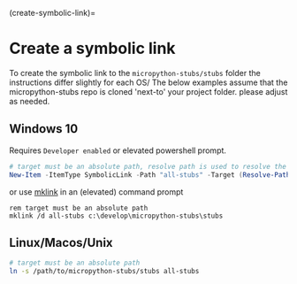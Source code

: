(create-symbolic-link)=
# Create a symbolic link
To create the symbolic link to the `micropython-stubs/stubs` folder the instructions differ slightly for each OS/
The below examples assume that the micropython-stubs repo is cloned 'next-to' your project folder.
please adjust as needed.

## Windows 10 
Requires `Developer enabled` or elevated powershell prompt.

``` powershell
# target must be an absolute path, resolve path is used to resolve the relative path to absolute
New-Item -ItemType SymbolicLink -Path "all-stubs" -Target (Resolve-Path -Path ../micropython-stubs/stubs)
```
or use [mklink](https://docs.microsoft.com/en-us/windows-server/administration/windows-commands/mklink) in an (elevated) command prompt
```
rem target must be an absolute path
mklink /d all-stubs c:\develop\micropython-stubs\stubs
```

## Linux/Macos/Unix

``` sh
# target must be an absolute path
ln -s /path/to/micropython-stubs/stubs all-stubs
```
